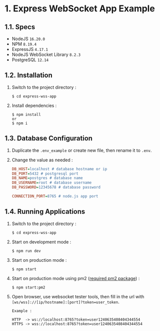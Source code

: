 # 1. Express WebSocket App Example

## 1.1. **Specs**

- NodeJS `16.20.0`
- NPM `8.19.4`
- ExpressJS `4.17.1`
- NodeJS WebSocket Library `8.2.3`
- PostgreSQL `12.14`

## 1.2. **Installation**

1. Switch to the project directory :

   ```console
   $ cd express-wss-app
   ```

2. Install dependencies :

   ```console
   $ npm install
   or
   $ npm i
   ```

## 1.3. **Database Configuration**

1. Duplicate the `.env_example` or create new file, then rename it to `.env`.
2. Change the value as needed :

   ```ini
   DB_HOST=localhost # database hostname or ip
   DB_PORT=5432 # postgresql port
   DB_NAME=postgres # database name
   DB_USERNAME=root # database username
   DB_PASSWORD=12345678 # database password

   CONNECTION_PORT=8765 # node.js app port
   ```

## 1.4. **Running Applications**

1. Switch to the project directory :

   ```console
   $ cd express-wss-app
   ```

2. Start on development mode :

   ```console
   $ npm run dev
   ```

3. Start on production mode :

   ```console
   $ npm start
   ```

4. Start on production mode using pm2 ([required pm2 package](https://github.com/Unitech/pm2)) :

   ```console
   $ npm start:pm2
   ```

5. Open browser, use websocket tester tools, then fill in the url with `[ws/wss]://[ip/hostname]:[port]?token=user_token`.

   ```
   Example :

   HTTP  -> ws://localhost:8765?token=user1240635408404344554
   HTTPS -> wss://localhost:8765?token=user1240635408404344554
   ```
